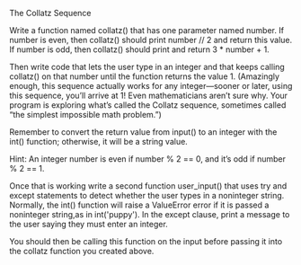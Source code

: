 The Collatz Sequence  

Write a function named collatz() that has one parameter named number. If number is even, then collatz() should print number // 2 and return this value. If number is odd, then collatz() should print and return 3 * number + 1.

Then write code that lets the user type in an integer and that keeps calling collatz() on that number until the function returns the value 1. (Amazingly enough, this sequence actually works for any integer—sooner or later, using this sequence, you’ll arrive at 1! Even mathematicians aren’t sure why. Your program is exploring what’s called the Collatz sequence, sometimes called “the simplest impossible math problem.”)

Remember to convert the return value from input() to an integer with the int() function; otherwise, it will be a string value.

Hint: An integer number is even if number % 2 == 0, and it’s odd if number % 2 == 1.

Once that is working write a second function user_input() that uses try and except statements to detect whether the user types in a noninteger string. Normally, the int() function will raise a ValueError error if it is passed a noninteger string,as in int('puppy'). In the except clause, print a message to the user saying they must enter an integer.

You should then be calling this function on the input before passing it into the collatz function you created above.
